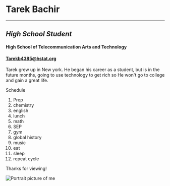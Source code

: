 # **Tarek Bachir**
---
## _High School Student_
#### **High School of Telecommunication Arts and Technology**  
#### Tarekb4385@hstat.org

Tarek grew up in New york.  He began his career as a student, but is in the future months, going to use technology to get rich so He won't go to college and gain a great life.

Schedule  
1. Prep  
2. chemistry
3. english 
4. lunch  
5. math 
6. SEP
7. gym
8. global history
9. music
10. eat
11. sleep
12. repeat cycle


Thanks for viewing!

![Portrait picture of me](me.jpeg)
